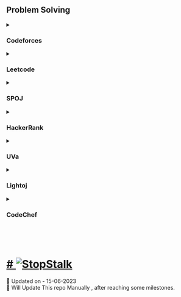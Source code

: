 
## Problem Solving 
<!-- SECTION START -->
<details  close>
<summary > 
    
### Codeforces
</summary>
<p align="center"  >
    
-  [Handle: joydip007x](https://codeforces.com/profile/joydip007x)
-  650+ Solves
  <br>

  - [![](https://raw.githubusercontent.com/joydip007x/cf-stats/main/output/max_rating.svg)](https://codeforces.com/profile/joydip007x)
  
    ![](https://raw.githubusercontent.com/joydip007x/cf-stats/main/output/light_card.svg#gh-dark-mode-only)

</p>
</details>
<!-- SECTION END -->
<!-- SECTION START -->

<details close >
<summary > 
    
### Leetcode
</summary>
<p align="center"  >
    
-  [id : joydip007x ](https://leetcode.com/joydip007x)
-  50+ Solves
 <br>

   ![](https://leetcard.jacoblin.cool/joydip007x?ext=heatmap&show_rank=false&theme=dark)
  <!-- <br></br> -->
  <!-- [![LeetCode user cascandaliato](https://img.shields.io/badge/dynamic/json?style=for-the-badge&labelColor=black&color=%23ffa116&label=Solved&query=solvedOverTotal&url=https%3A%2F%2Fleetcode-badge.vercel.app%2Fapi%2Fusers%2Fjoydip007x&logo=leetcode&logoColor=blue)](https://leetcode.com/joydip007x/) -->

</p>
</details>
<!-- SECTION END -->
<!-- SECTION START -->

<details  close>
<summary > 
    
### SPOJ
</summary>
<p align="center"  >
    
-  [Username: joydip007x](https://www.spoj.com/users/joydip007x/)
-  50+ Solves     
</p>
</details>
<!-- SECTION END -->
<!-- SECTION START -->

<details  close>
<summary > 
    
### HackerRank
</summary>
<p align="center"  >
    
-  [Handle: joydip007x](https://www.hackerrank.com/joydip007x)
-  40+ Solves
-  Certifications :

  
    [![](https://raw.githubusercontent.com/nathan-abela/HackerRank-Solutions/master/Badges/problem_solving_basic_skill.png)](https://www.hackerrank.com/certificates/461dfdd32ce3)
[![](https://raw.githubusercontent.com/nathan-abela/HackerRank-Solutions/master/Badges/python_basic_skill.png)](https://www.hackerrank.com/certificates/70294e113405)
[![](https://raw.githubusercontent.com/nathan-abela/HackerRank-Solutions/master/Badges/sql_basic_skill.png)](https://www.hackerrank.com/certificates/9555b4f78e4d)
  
</p>
</details>
<!-- SECTION END -->
<!-- SECTION START -->

<details  close>
<summary > 
    
### UVa
</summary>
<p align="center"  >
    
-  [Username: joydip007x](https://uhunt.onlinejudge.org/id/946276)
- 50+ Solves   
</p>
</details>
<!-- SECTION END -->
<!-- SECTION START -->

<details  close>
<summary > 
    
### Lightoj
</summary>
<p align="center"  >
    
-  [Handle: joydip007x](https://lightoj.com/user/joydip007x)
-  30+ Solves   
</p>
</details>
<!-- SECTION END -->
<!-- SECTION START -->

<details  close>
<summary > 
    
### CodeChef
</summary>
<p align="center"  >
    
-  [Handle: joydip007x](https://www.codechef.com/users/joydip007x)
-  30+ Solves   
</p>
</details>
<!-- SECTION END -->
<!-- SECTION START -->



<!-- SECTION END -->

<br></br>

<p align="center"  >
    
  # [# ![StopStalk](https://img.shields.io/badge/StopStalk-joydip007x-blue)](https://www.stopstalk.com/user/profile/joydip007x)

  🙂 Updated on - 15-06-2023 <br>
  🙂 Will Update This repo Manually , after reaching some milestones.
</p>

